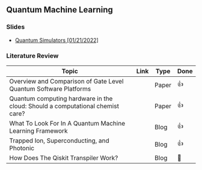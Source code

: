 ## Quantum Machine Learning

### Slides

- [Quantum Simulators [01/21/2022]](https://github.com/rsathyak/QML_Masters_Thesis/blob/main/slides/Quantum%20Simulators.pdf)

### Literature Review

| Topic                                                                         | Link | Type  | Done         |
| ----------------------------------------------------------------------------- | ---- | ----- | ------------ |
| Overview and Comparison of Gate Level Quantum Software Platforms              |      | Paper | :+1:         |
| Quantum computing hardware in the cloud: Should a computational chemist care? |      | Paper | :+1:         |
| What To Look For In A Quantum Machine Learning Framework                      |      | Blog  | :+1:         |
| Trapped Ion, Superconducting, and Photonic                                    |      | Blog  | :+1:         |
| How Does The Qiskit Transpiler Work?                                          |      | Blog  | :red_circle: |
